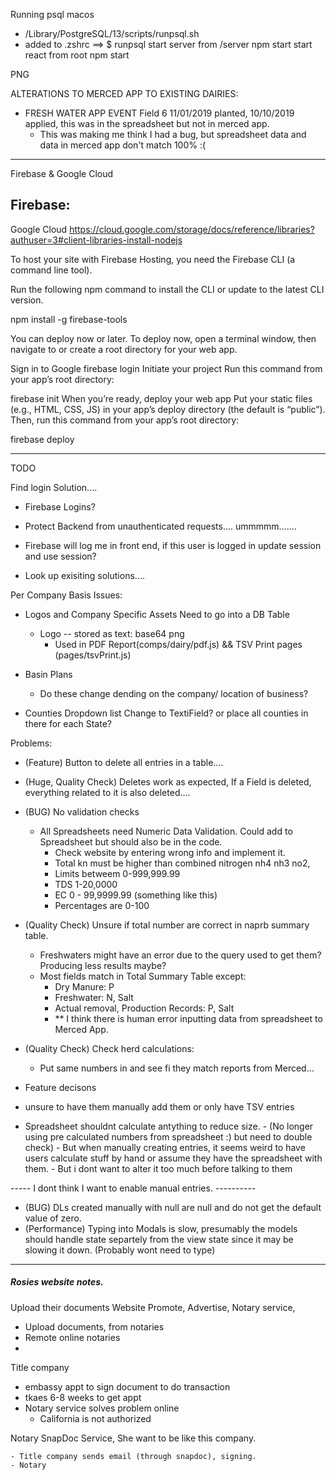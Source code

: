 Running psql macos 
- /Library/PostgreSQL/13/scripts/runpsql.sh
- added to .zshrc ==> $ runpsql
start server from /server npm start
start react from root npm start




PNG



ALTERATIONS TO MERCED APP TO EXISTING DAIRIES:
- FRESH WATER APP EVENT Field 6 11/01/2019 planted, 10/10/2019 applied, this was in the spreadsheet but not in merced app.
    - This was making me think I had a bug, but spreadsheet data and data in merced app don't match 100% :(



--------------------------------------------------------------------------------------------------------------
Firebase & Google Cloud

Firebase:
  -- 

Google Cloud
https://cloud.google.com/storage/docs/reference/libraries?authuser=3#client-libraries-install-nodejs

To host your site with Firebase Hosting, you need the Firebase CLI (a command line tool).

Run the following npm command to install the CLI or update to the latest CLI version.

npm install -g firebase-tools

You can deploy now or later. To deploy now, open a terminal window, then navigate to or create a root directory for your web app.

Sign in to Google
firebase login
Initiate your project
Run this command from your app’s root directory:

firebase init
When you’re ready, deploy your web app
Put your static files (e.g., HTML, CSS, JS) in your app’s deploy directory (the default is “public”). Then, run this command from your app’s root directory:

firebase deploy

--------------------------------------------------------------------------------------------------------------









TODO

Find login Solution....
  - Firebase Logins?

  - Protect Backend from unauthenticated requests.... ummmmm.......
  - Firebase will log me in front end, if this user is logged in update session and use session?
  - Look up exisiting solutions....



Per Company Basis Issues:
- Logos and Company Specific Assets Need to go into a DB Table
  - Logo -- stored as text: base64 png
    - Used in PDF Report(comps/dairy/pdf.js) && TSV Print pages (pages/tsvPrint.js)

- Basin Plans
  - Do these change dending on the company/ location of business?

- Counties Dropdown list 
  Change to TextiField? or place all counties in there for each State?



Problems:
  - (Feature) Button to delete all entries in a table....
  - (Huge, Quality Check) Deletes work as expected, If a Field is deleted, everything related to it is also deleted....
   
   
  - (BUG) No validation checks
    - All Spreadsheets need Numeric Data Validation. Could add to Spreadsheet but should also be in the code.
      - Check website by entering wrong info and implement it.
      - Total kn must be higher than combined nitrogen nh4 nh3 no2,
      - Limits betweem 0-999,999.99
      - TDS 1-20,0000
      - EC 0 - 99,9999.99 (something like this)
      - Percentages are 0-100







  - (Quality Check) Unsure if total number are correct in naprb summary table.

      - Freshwaters might have an error due to the query used to get them? Producing less results maybe?
      - Most fields match in Total Summary Table except:
        - Dry Manure: P
        - Freshwater: N, Salt
        - Actual removal, Production Records: P, Salt
        - ** I think there is human error inputting data from spreadsheet to Merced App.
  - (Quality Check) Check herd calculations: 
    - Put same numbers in and see fi they match reports from Merced...

 
 



  - Feature decisons
   - unsure to have them manually add them or only have TSV entries
   - Spreadsheet shouldnt calculate antything to reduce size. 
          - (No longer using pre calculated numbers from spreadsheet :) but need to double check)
          -  But when manually creating entries, it seems weird to have users calculate stuff by hand or assume they have the          spreadsheet with them.
    - But i dont want to alter it too much before talking to them

----- I dont think I want to enable manual entries. ---------- 
  - (BUG) DLs created manually with null are null and do not get the default value of zero. 
  - (Performance) Typing into Modals is slow, presumably the models should handle state separtely from the view state since it may be slowing it down. (Probably wont need to type)
---------------------------------------------------------------
 


##### Rosies website notes.
Upload their documents
Website
Promote, Advertise, 
Notary service, 
  - Upload documents, from notaries
  - Remote online notaries
  - 
Title company
  - embassy appt to sign document to do transaction
  - tkaes 6-8 weeks to get appt
  - Notary service solves problem online
    - California is not authorized
   
  Notary SnapDoc Service, She want to be like this company.

    - Title company sends email (through snapdoc), signing.
    - Notary 